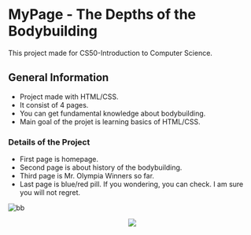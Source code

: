 # MyPage - The Depths of the Bodybuilding
This project made for CS50-Introduction to Computer Science.

## General Information
- Project made with HTML/CSS.
- It consist of 4 pages.
- You can get fundamental knowledge about bodybuilding.
- Main goal of the projet is learning basics of HTML/CSS.

### Details of the Project
- First page is homepage.
- Second page is about history of the bodybuilding.
- Third page is Mr. Olympia Winners so far.
- Last page is blue/red pill. If you wondering, you can check. I am sure you will not regret.

  
![bb](https://github.com/user-attachments/assets/8af5dd07-0fff-4a51-a2e1-97b7041decc9)





<p align = "center"><img src="https://github.com/user-attachments/assets/395863de-3f8b-419d-a0f7-64daecbfb4d8"></p>
